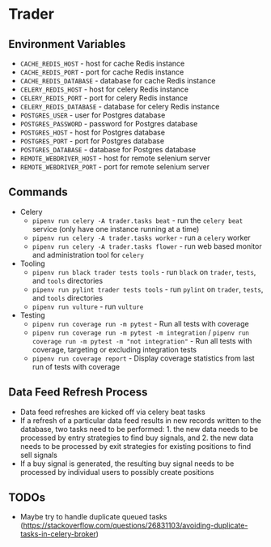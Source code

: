 # Trader

## Environment Variables

+ `CACHE_REDIS_HOST` - host for cache Redis instance
+ `CACHE_REDIS_PORT` - port for cache Redis instance
+ `CACHE_REDIS_DATABASE` - database for cache Redis instance
+ `CELERY_REDIS_HOST` - host for celery Redis instance
+ `CELERY_REDIS_PORT` - port for celery Redis instance
+ `CELERY_REDIS_DATABASE` - database for celery Redis instance
+ `POSTGRES_USER` - user for Postgres database
+ `POSTGRES_PASSWORD` - password for Postgres database
+ `POSTGRES_HOST` - host for Postgres database
+ `POSTGRES_PORT` - port for Postgres database
+ `POSTGRES_DATABASE` - database for Postgres database
+ `REMOTE_WEBDRIVER_HOST` - host for remote selenium server
+ `REMOTE_WEBDRIVER_PORT` - port for remote selenium server

## Commands

+ Celery
  + `pipenv run celery -A trader.tasks beat` - run the `celery beat` service (only have one instance running at a time)
  + `pipenv run celery -A trader.tasks worker` - run a `celery` worker
  + `pipenv run celery -A trader.tasks flower` - run web based monitor and administration tool for `celery`
+ Tooling
  + `pipenv run black trader tests tools` - run `black` on `trader`, `tests`, and `tools` directories
  + `pipenv run pylint trader tests tools` - run `pylint` on `trader`, `tests`, and `tools` directories
  + `pipenv run vulture` - run `vulture`
+ Testing
  + `pipenv run coverage run -m pytest` - Run all tests with coverage
  + `pipenv run coverage run -m pytest -m integration` / `pipenv run coverage run -m pytest -m "not integration"` - Run all tests with coverage, targeting or excluding integration tests
  + `pipenv run coverage report` - Display coverage statistics from last run of tests with coverage

## Data Feed Refresh Process

+ Data feed refreshes are kicked off via celery beat tasks
+ If a refresh of a particular data feed results in new records written to the database, two tasks need to be performed: 1. the new data needs to be processed by entry strategies to find buy signals, and 2. the new data needs to be processed by exit strategies for existing positions to find sell signals
+ If a buy signal is generated, the resulting buy signal needs to be processed by individual users to possibly create positions

## TODOs

+ Maybe try to handle duplicate queued tasks (<https://stackoverflow.com/questions/26831103/avoiding-duplicate-tasks-in-celery-broker>)
